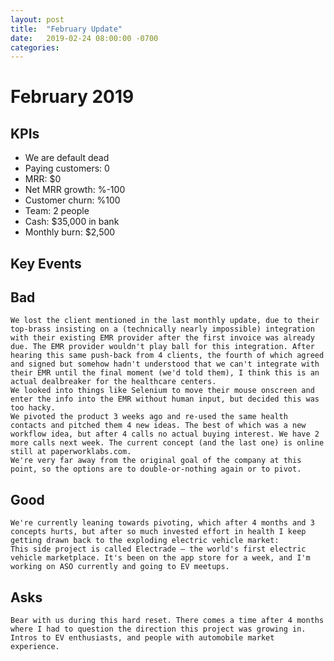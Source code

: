 ```yaml
---
layout: post
title:  "February Update"
date:   2019-02-24 08:00:00 -0700
categories: 
---
```


February 2019
=============

KPIs
----
* We are default dead
* Paying customers: 0
* MRR: $0
* Net MRR growth: %-100
* Customer churn: %100
* Team: 2 people
* Cash: $35,000 in bank
* Monthly burn: $2,500


Key Events
----

Bad
----
    We lost the client mentioned in the last monthly update, due to their top-brass insisting on a (technically nearly impossible) integration with their existing EMR provider after the first invoice was already due. The EMR provider wouldn't play ball for this integration. After hearing this same push-back from 4 clients, the fourth of which agreed and signed but somehow hadn't understood that we can't integrate with their EMR until the final moment (we'd told them), I think this is an actual dealbreaker for the healthcare centers.
    We looked into things like Selenium to move their mouse onscreen and enter the info into the EMR without human input, but decided this was too hacky.
    We pivoted the product 3 weeks ago and re-used the same health contacts and pitched them 4 new ideas. The best of which was a new workflow idea, but after 4 calls no actual buying interest. We have 2 more calls next week. The current concept (and the last one) is online still at paperworklabs.com.
    We're very far away from the original goal of the company at this point, so the options are to double-or-nothing again or to pivot.

Good
----
    We're currently leaning towards pivoting, which after 4 months and 3 concepts hurts, but after so much invested effort in health I keep getting drawn back to the exploding electric vehicle market:
    This side project is called Electrade – the world's first electric vehicle marketplace. It's been on the app store for a week, and I'm working on ASO currently and going to EV meetups.


Asks
----
    Bear with us during this hard reset. There comes a time after 4 months where I had to question the direction this project was growing in.
    Intros to EV enthusiasts, and people with automobile market experience.
